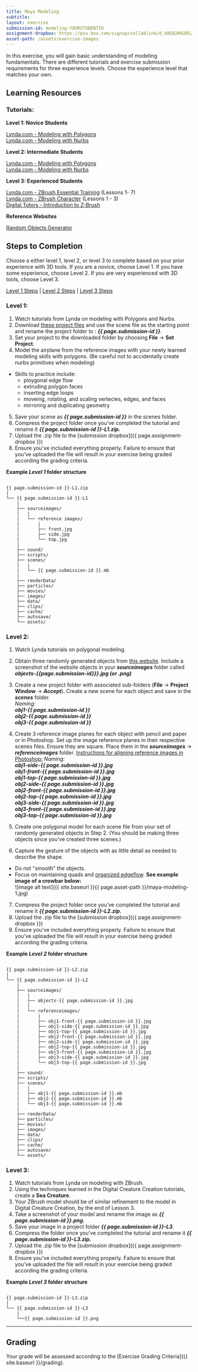 ```yaml
---
title: Maya Modeling
subtitle: 
layout: exercise
submission-id: modeling-YOURSTUDENTID
assignment-dropbox: https://psu.box.com/signup/collablink/d_6058204285/11915a00eb1b89
asset-path: /assets/exercise-images
---
```


In this exercise, you will gain basic understanding of modeling fundamentals. There are different tutorials and exercise submission requirements for three experience levels. Choose the experience level that matches your own.

## Learning Resources

### Tutorials:

**Level 1: Novice Students**

[Lynda.com - Modeling with Polygons](http://www.lynda.com/Maya-tutorials/Maya-Essentials-2-Polygonal-Modeling-Techniques/96715-2.html)  
[Lynda.com - Modeling with Nurbs](http://www.lynda.com/Maya-tutorials/Maya-Essentials-3-NURBS-Modeling-Techniques/96716-2.html)

**Level 2: Intermediate Students**

[Lynda.com - Modeling with Polygons](http://www.lynda.com/Maya-tutorials/Maya-Essentials-2-Polygonal-Modeling-Techniques/96715-2.html)  
[Lynda.com - Modeling with Nurbs](http://www.lynda.com/Maya-tutorials/Maya-Essentials-3-NURBS-Modeling-Techniques/96716-2.html)  

**Level 3: Experienced Students**

[Lynda.com - ZBrush Essential Training](http://www.lynda.com/ZBrush-4-tutorials/Essential-Training/76980-2.html) (Lessons 1- 7)  
[Lynda.com - ZBrush Character](http://www.lynda.com/3D-Animation-Character-Design-tutorials/Digital-Creature-Creation-in-ZBrush-Photoshop-and-Maya/83781-2.html) (Lessons 1 - 3)  
[Digital Tutors - Introduction to Z-Brush](http://www.digitaltutors.com/tutorial/1093-Introduction-to-ZBrush)

**Reference Websites**

[Random Objects Generator](http://www.randomlists.com/things)

## Steps to Completion

Choose a either level 1, level 2, or level 3 to complete based on your prior experience with 3D tools. If you are a novice, choose Level 1. If you have some experience, choose Level 2. If you are very experienced with 3D tools, choose Level 3.

[Level 1 Steps](#level-1) | [Level 2 Steps](#level-2) | [Level 3 Steps](#level-3)

### <a name="level-1"></a>Level 1:

1. Watch tutorials from Lynda on modeling with Polygons and Nurbs.
2. Download [these project files](https://docs.google.com/file/d/0BzXX6rmROMNWandfd3hKLXRCdmM/edit) and use the scene file as the starting point and rename the project folder to : **_{{ page.submission-id }}_**.
3. Set your project to the downloaded folder by choosing **File** → **Set Project**.
4. Model the airplane from the reference images with your newly learned modeling skills with polygons. (Be careful not to accidentally create nurbs primitives when modeling)
  - Skills to practice include:
     - ploygonal edge flow
     - extruding polygon faces
     - inserting edge loops
     - moveing, rotating, and scaling vertecies, edges, and faces
     - mirroring and duplicating geometry
5. Save your scene as **_{{ page.submission-id }}_** in the scenes folder.
6. Compress the project folder once you’ve completed the tutorial and rename it **_{{ page.submission-id }}-L1.zip._**
7. Upload the .zip file to the [submission dropbox]({{ page.assignment-dropbox }})
8. Ensure you’ve included everything properly. Failure to ensure that you’ve uploaded the file will result in your exercise being graded according the grading criteria.

**Example _Level 1_ folder structure**

```

{{ page.submission-id }}-L1.zip
|
└── {{ page.submission-id }}-L1
    |
    ├── sourceimages/
    |   |
    |   └── reference images/
    |       |
    |       ├── front.jpg
    |       ├── side.jpg
    |       └── top.jpg
    |
    ├── sound/
    ├── scripts/
    ├── scenes/
    |   |
    |   └── {{ page.submission-id }}.mb
    |
    ├── renderData/
    ├── particles/
    ├── movies/
    ├── images/
    ├── data/
    ├── clips/
    ├── cache/
    ├── autosave/
    └── assets/

```

### <a name="level-2"></a>Level 2:

1. Watch Lynda tutorials on polygonal modeling.
2. Obtain three randomly generated objects from [this website](http://www.randomlists.com/things). Include a screenshot of the website objects in your **_sourceimages_** folder called **_objects-{{page.submission-id}}}.jpg (or .png)_**
3. Create a new project folder with associated sub-folders (**File** → **Project Window** → **_Accept_**). Create a new scene for each object and save in the **_scenes_** folder.  
  *Naming:*  
  **_obj1-{{ page.submission-id }}_**  
  **_obj2-{{ page.submission-id }}_**  
  **_obj3-{{ page.submission-id }}_**  

4. Create 3 reference image planes for each object with pencil and paper or in Photoshop. Set up the image reference planes in their respective scenes files. Ensure they are square. Place them in the **_sourceimages_** → **_referenceimages_** folder. [Instructions for aligning reference images in Photoshop:](http://www.webdesign.org/photoshop/photoshop-basics/cutting-up-blueprints-for-3d-modelling.4970.html)
  *Naming:*  
  **_obj1-side-{{ page.submission-id }}.jpg_**  
  **_obj1-front-{{ page.submission-id }}.jpg_**  
  **_obj1-top-{{ page.submission-id }}.jpg_**  
  **_obj2-side-{{ page.submission-id }}.jpg_**  
  **_obj2-front-{{ page.submission-id }}.jpg_**  
  **_obj2-top-{{ page.submission-id }}.jpg_**  
  **_obj3-side-{{ page.submission-id }}.jpg_**  
  **_obj3-front-{{ page.submission-id }}.jpg_**  
  **_obj3-top-{{ page.submission-id }}.jpg_**  

5. Create one polygonal model for each scene file from your set of randomly generated objects in Step 2. (You should be making three objects since you’ve created three scenes.)
6. Capture the gesture of the objects with as little detail as needed to describe the shape.
  - Do not "smooth" the objects.
  - Focus on maintaining quads and [organized edgeflow](http://www.digitaltutors.com/lesson/15804-Edge-Flow).
    **See example image of a crowbar below:**  
    ![image alt text]({{ site.baseurl }}{{ page.asset-path }}/maya-modeling-1.jpg)  

7. Compress the project folder once you’ve completed the tutorial and rename it **_{{ page.submission-id }}-L2.zip._**
8. Upload the .zip file to the [submission dropbox]({{ page.assignment-dropbox }})
9. Ensure you’ve included everything properly. Failure to ensure that you’ve uploaded the file will result in your exercise being graded according the grading criteria.

**Example _Level 2_ folder structure**

```

{{ page.submission-id }}-L2.zip
|
└── {{ page.submission-id }}-L2
    |
    ├── sourceimages/
    |   |
    |   ├── objects-{{ page.submission-id }}.jpg
    |   |
    |   └── referenceimages/
    |       |
    |       ├── obj1-front-{{ page.submission-id }}.jpg
    |       ├── obj1-side-{{ page.submission-id }}.jpg
    |       ├── obj1-top-{{ page.submission-id }}.jpg
    |       ├── obj2-front-{{ page.submission-id }}.jpg
    |       ├── obj2-side-{{ page.submission-id }}.jpg
    |       ├── obj2-top-{{ page.submission-id }}.jpg
    |       ├── obj3-front-{{ page.submission-id }}.jpg
    |       ├── obj3-side-{{ page.submission-id }}.jpg
    |       └── obj3-top-{{ page.submission-id }}.jpg
    |
    ├── sound/
    ├── scripts/
    ├── scenes/
    |   |
    |   ├── obj1-{{ page.submission-id }}.mb
    |   ├── obj2-{{ page.submission-id }}.mb
    |   └── obj3-{{ page.submission-id }}.mb
    |
    ├── renderData/
    ├── particles/
    ├── movies/
    ├── images/
    ├── data/
    ├── clips/
    ├── cache/
    ├── autosave/
    └── assets/

```

### <a name="level-3"></a>Level 3:

1. Watch tutorials from Lynda on modeling with ZBrush.
2. Using the techniques learned in the Digital Creature Creation tutorials, create a **Sea Creature**.
3. Your ZBrush model should be of similar refinement to the model in Digital Creature Creation, by the end of Lesson 3.
4. Take a screenshot of your model and rename the image as **_{{ page.submission-id }}.png_**.
5. Save your image in a project folder **_{{ page.submission-id }}-L3_**.
6. Compress the folder once you’ve completed the tutorial and rename it **_{{ page.submission-id }}-L3.zip._**
7. Upload the .zip file to the [submission dropbox]({{ page.assignment-dropbox }})
8. Ensure you’ve included everything properly. Failure to ensure that you’ve uploaded the file will result in your exercise being graded according the grading criteria.

**Example _Level 3_ folder structure**

```

{{ page.submission-id }}-L3.zip
|
└── {{ page.submission-id }}-L3
    |
    └──{{ page.submission-id }}.png

```

* * *

## Grading
Your grade will be assessed according to the [Exercise Grading Criteria]({{ site.baseurl }}/grading). 




